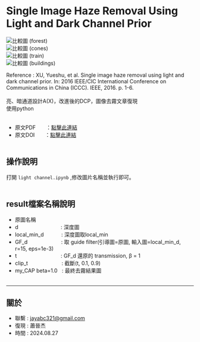 # Single Image Haze Removal Using Light and Dark Channel Prior
![比較圖 (forest)](https://github.com/user-attachments/assets/2b5d2875-b88b-4b91-8914-fb6a3621d142)<br>
![比較圖 (cones)](https://github.com/user-attachments/assets/89670a38-3b24-420d-b807-04bf785684e6)<br>
![比較圖 (train)](https://github.com/user-attachments/assets/dcf3ba4b-cce0-41be-af0f-fa2419483246)<br>
![比較圖 (buildings)](https://github.com/user-attachments/assets/a916c2b9-bc62-44bb-863f-1ab3a9bae3f3)<br>



Reference : XU, Yueshu, et al. Single image haze removal using light and dark channel prior. In: 2016 IEEE/CIC International Conference on Communications in China (ICCC). IEEE, 2016. p. 1-6.<br><br>
亮、暗通道設計A(X)，改進後的DCP，圖像去霧文章復現<br>
使用python<br><br>
- 原文PDF &nbsp;&nbsp;&nbsp;&nbsp;&nbsp;&nbsp;：[點擊此連結](https://ieeexplore.ieee.org/stamp/stamp.jsp?tp=&arnumber=7636813)
- 原文DOI &nbsp;&nbsp;&nbsp;&nbsp;&nbsp;&nbsp;：[點擊此連結](https://doi.org/10.1109/ICCChina.2016.7636813)<br><br>


操作說明 
---
打開 `light channel.ipynb` ,修改圖片名稱並執行即可。<br><br>


result檔案名稱說明
---
- 原圖名稱
- d &nbsp;&nbsp;&nbsp;&nbsp;&nbsp;&nbsp;&nbsp;&nbsp;&nbsp;&nbsp;&nbsp;&nbsp;&nbsp;&nbsp;&nbsp;&nbsp;&nbsp;&nbsp;&nbsp;&nbsp;&nbsp;&nbsp;&nbsp;&nbsp;&nbsp;&nbsp;&nbsp; : 深度圖
- local_min_d &nbsp;&nbsp;&nbsp;&nbsp;&nbsp;&nbsp;&nbsp;&nbsp;&nbsp;&nbsp; : 深度圖取local_min
- GF_d &nbsp;&nbsp;&nbsp;&nbsp;&nbsp;&nbsp;&nbsp;&nbsp;&nbsp;&nbsp;&nbsp;&nbsp;&nbsp;&nbsp;&nbsp;&nbsp;&nbsp;&nbsp;&nbsp;&nbsp;&nbsp; : 取 guide filter(引導圖=原圖, 輸入圖=local_min_d, r=15, eps=1e-3)
- t &nbsp;&nbsp;&nbsp;&nbsp;&nbsp;&nbsp;&nbsp;&nbsp;&nbsp;&nbsp;&nbsp;&nbsp;&nbsp;&nbsp;&nbsp;&nbsp;&nbsp;&nbsp;&nbsp;&nbsp;&nbsp;&nbsp;&nbsp;&nbsp;&nbsp;&nbsp;&nbsp;&nbsp; : GF_d 還原的 transmission, &beta; = 1
- clip_t &nbsp;&nbsp;&nbsp;&nbsp;&nbsp;&nbsp;&nbsp;&nbsp;&nbsp;&nbsp;&nbsp;&nbsp;&nbsp;&nbsp;&nbsp;&nbsp;&nbsp;&nbsp;&nbsp;&nbsp;&nbsp; : 截斷(t, 0.1, 0.9)
- my_CAP beta=1.0 &nbsp; : 最終去霧結果圖<br><br>

---
關於
---

- 聯繫 : jayabc321@gmail.com
- 復現 : 蕭晉杰
- 時間 : 2024.08.27
